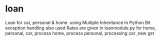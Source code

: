 # loan
Loan for car, personal & home.
using Multiple Inheritance In Python
Bit exception handling also used
Rates are given in loanmodule.py for home, personal, car, process home, process personal, processing car ,new gst
